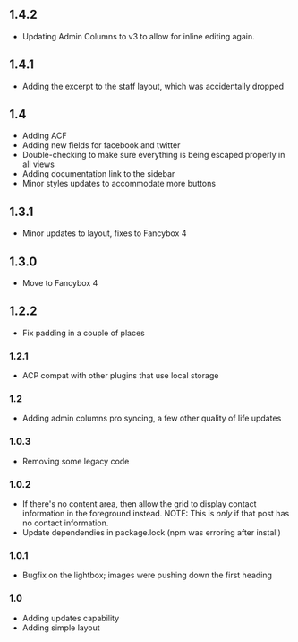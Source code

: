 ## 1.4.2

-   Updating Admin Columns to v3 to allow for inline editing again.

## 1.4.1

-   Adding the excerpt to the staff layout, which was accidentally dropped

## 1.4

-   Adding ACF
-   Adding new fields for facebook and twitter
-   Double-checking to make sure everything is being escaped properly in all views
-   Adding documentation link to the sidebar
-   Minor styles updates to accommodate more buttons

## 1.3.1

-   Minor updates to layout, fixes to Fancybox 4

## 1.3.0

-   Move to Fancybox 4

## 1.2.2

-   Fix padding in a couple of places

### 1.2.1

-   ACP compat with other plugins that use local storage

### 1.2

-   Adding admin columns pro syncing, a few other quality of life updates

### 1.0.3

-   Removing some legacy code

### 1.0.2

-   If there's no content area, then allow the grid to display contact information in the foreground instead. NOTE: This is _only_ if that post has no contact information.
-   Update dependendies in package.lock (npm was erroring after install)

### 1.0.1

-   Bugfix on the lightbox; images were pushing down the first heading

### 1.0

-   Adding updates capability
-   Adding simple layout
